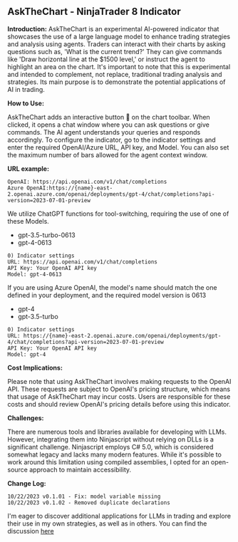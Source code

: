 ## AskTheChart - NinjaTrader 8 Indicator
**Introduction:**
AskTheChart is an experimental AI-powered indicator that showcases the use of a large language model to enhance trading strategies and analysis using agents. Traders can interact with their charts by asking questions such as, 'What is the current trend?' They can give commands like 'Draw horizontal line at the $1500 level,' or instruct the agent to highlight an area on the chart. It's important to note that this is experimental and intended to complement, not replace, traditional trading analysis and strategies. Its main purpose is to demonstrate the potential applications of AI in trading.

**How to Use:**

AskTheChart adds an interactive button 🤖 on the chart toolbar. When clicked, it opens a chat window where you can ask questions or give commands. The AI agent understands your queries and responds accordingly. To configure the indicator, go to the indicator settings and enter the required OpenAI/Azure URL, API key, and Model. You can also set the maximum number of bars allowed for the agent context window.

**URL example:**

```plaintext
OpenAI: https://api.openai.com/v1/chat/completions
Azure OpenAI:https://{name}-east-2.openai.azure.com/openai/deployments/gpt-4/chat/completions?api-version=2023-07-01-preview
```

We utilize ChatGPT functions for tool-switching, requiring the use of one of these Models.
- gpt-3.5-turbo-0613
- gpt-4-0613

```plaintext
0) Indicator settings
URL: https://api.openai.com/v1/chat/completions
API Key: Your OpenAI API key
Model: gpt-4-0613
```

If you are using Azure OpenAI, the model's name should match the one defined in your deployment, and the required model version is 0613
- gpt-4
- gpt-3.5-turbo

```plaintext
0) Indicator settings
URL: https://{name}-east-2.openai.azure.com/openai/deployments/gpt-4/chat/completions?api-version=2023-07-01-preview
API Key: Your OpenAI API key
Model: gpt-4
```

**Cost Implications:**

Please note that using AskTheChart involves making requests to the OpenAI API. These requests are subject to OpenAI's pricing structure, which means that usage of AskTheChart may incur costs. Users are responsible for these costs and should review OpenAI's pricing details before using this indicator.

**Challenges:**

There are numerous tools and libraries available for developing with LLMs. However, integrating them into Ninjascript without relying on DLLs is a significant challenge. Ninjascript employs C# 5.0, which is considered somewhat legacy and lacks many modern features. While it's possible to work around this limitation using compiled assemblies, I opted for an open-source approach to maintain accessibility.

**Change Log:**

```plaintext\n// NT8 AskTheChart by pixel @ nexusfi.com, Version 0.1.0, released 10/19/2023 NT8 8.1.1.7 64-bit
10/22/2023 v0.1.01 - Fix: model variable missing
10/22/2023 v0.1.02 - Removed duplicate declarations
```

I'm eager to discover additional applications for LLMs in trading and explore their use in my own strategies, as well as in others. You can find the discussion [here](https://nexusfi.com/elite-quantitative-genai-llm/60245-askthechart-indicator.html#post)
